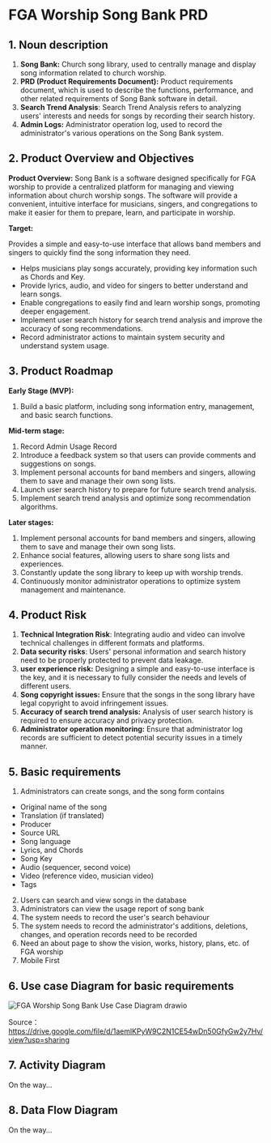 # FGA Worship Song Bank PRD

## 1. Noun description

1. **Song Bank:** Church song library, used to centrally manage and display song information related to church worship.
2. **PRD (Product Requirements Document):** Product requirements document, which is used to describe the functions, performance, and other related requirements of Song Bank software in detail.
5. **Search Trend Analysis**: Search Trend Analysis refers to analyzing users' interests and needs for songs by recording their search history.
6. **Admin Logs:** Administrator operation log, used to record the administrator's various operations on the Song Bank system.

## 2. Product Overview and Objectives

**Product Overview:** Song Bank is a software designed specifically for FGA worship to provide a centralized platform for managing and viewing information about church worship songs. The software will provide a convenient, intuitive interface for musicians, singers, and congregations to make it easier for them to prepare, learn, and participate in worship.

**Target:**

Provides a simple and easy-to-use interface that allows band members and singers to quickly find the song information they need.

- Helps musicians play songs accurately, providing key information such as Chords and Key.
- Provide lyrics, audio, and video for singers to better understand and learn songs.
- Enable congregations to easily find and learn worship songs, promoting deeper engagement.
- Implement user search history for search trend analysis and improve the accuracy of song recommendations.
- Record administrator actions to maintain system security and understand system usage.

## 3. Product Roadmap

**Early Stage (MVP):**

1. Build a basic platform, including song information entry, management, and basic search functions.

**Mid-term stage:**

1. Record Admin Usage Record
2. Introduce a feedback system so that users can provide comments and suggestions on songs.
3. Implement personal accounts for band members and singers, allowing them to save and manage their own song lists.
4. Launch user search history to prepare for future search trend analysis.
5. Implement search trend analysis and optimize song recommendation algorithms.

**Later stages:**

1. Implement personal accounts for band members and singers, allowing them to save and manage their own song lists.
2. Enhance social features, allowing users to share song lists and experiences.
3. Constantly update the song library to keep up with worship trends.
4. Continuously monitor administrator operations to optimize system management and maintenance.

## 4. Product Risk

1. **Technical Integration Risk**: Integrating audio and video can involve technical challenges in different formats and platforms.
2. **Data security risks**: Users' personal information and search history need to be properly protected to prevent data leakage.
3. **user experience risk:** Designing a simple and easy-to-use interface is the key, and it is necessary to fully consider the needs and levels of different users.
4. **Song copyright issues:** Ensure that the songs in the song library have legal copyright to avoid infringement issues.
5. **Accuracy of search trend analysis:** Analysis of user search history is required to ensure accuracy and privacy protection.
6. **Administrator operation monitoring:** Ensure that administrator log records are sufficient to detect potential security issues in a timely manner.

## 5. Basic requirements

1. Administrators can create songs, and the song form contains

- Original name of the song
- Translation (if translated)
- Producer
- Source URL
- Song language
- Lyrics, and Chords
- Song Key
- Audio (sequencer, second voice)
- Video (reference video, musician video)
- Tags

2. Users can search and view songs in the database
3. Administrators can view the usage report of song bank
4. The system needs to record the user's search behaviour
5. The system needs to record the administrator's additions, deletions, changes, and operation records need to be recorded
6. Need an about page to show the vision, works, history, plans, etc. of FGA worship
7. Mobile First

## 6. Use case Diagram for basic requirements

![FGA Worship Song Bank Use Case Diagram drawio](/images/FGA_Song_Bank_Use_Case_Diagram.png)


Source：https://drive.google.com/file/d/1aemlKPyW9C2N1CE54wDn50GfyGw2y7Hv/view?usp=sharing

## 7. Activity Diagram

On the way...

## 8. Data Flow Diagram

On the way...
